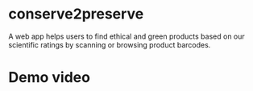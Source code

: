 # conserve2preserve
A web app helps users to find ethical and green products based on our scientific ratings by scanning or browsing product barcodes.

# Demo video
